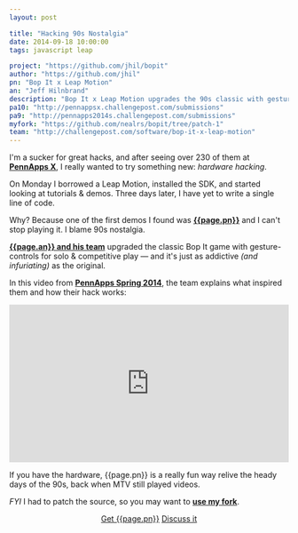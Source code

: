 ```yaml
---
layout: post

title: "Hacking 90s Nostalgia"
date: 2014-09-18 10:00:00
tags: javascript leap

project: "https://github.com/jhil/bopit"
author: "https://github.com/jhil"
pn: "Bop It x Leap Motion"
an: "Jeff Hilnbrand"
description: "Bop It x Leap Motion upgrades the 90s classic with gesture controls and more"
pa10: "http://pennappsx.challengepost.com/submissions"
pa9: "http://pennapps2014s.challengepost.com/submissions"
myfork: "https://github.com/nealrs/bopit/tree/patch-1"
team: "http://challengepost.com/software/bop-it-x-leap-motion"
---
```


I'm a sucker for great hacks, and after seeing over 230 of them at <strong><a href="{{ page.pa10 }}" target="_blank" title="PennApps X submission gallery">PennApps X</a></strong>, I really wanted to try something new: _hardware hacking_.

On Monday I borrowed a Leap Motion, installed the SDK, and started looking at tutorials & demos. Three days later, I have yet to write a single line of code.

Why? Because one of the first demos I found was <strong><a href="{{page.project}}" title="{{page.pn}} on GitHub" target="_blank">{{page.pn}}</a></strong> and I can't stop playing it. I blame 90s nostalgia.

<strong><a href="{{ page.team }}" target="_blank" title="{{ page.pn }} team on ChallengePost">{{page.an}} and his team</a></strong> upgraded the classic Bop It game with gesture-controls for solo & competitive play &mdash; and it's just as addictive _(and infuriating)_ as the original.

In this video from <strong><a href="{{ page.pa9 }}" target="_blank" title="PennApps Spring 2014 submission gallery">PennApps Spring 2014</a></strong>, the team explains what inspired them and how their hack works:

<style>.embed-container { position: relative; padding-bottom: 56.25%; height: 0; overflow: hidden; max-width: 100%; height: auto; } .embed-container iframe, .embed-container object, .embed-container embed { position: absolute; top: 0; left: 0; width: 100%; height: 100%; }</style><div class='embed-container'><iframe src='http://www.youtube.com/embed/Un50KKFU7E4' frameborder='0' allowfullscreen></iframe></div>

If you have the hardware, {{page.pn}} is a really fun way relive the heady days of the 90s, back when MTV still played videos.

_FYI_ I had to patch the source, so you may want to <strong><a href="{{ page.myfork }}" target="_blank" title="my bopit fork">use my fork</a></strong>.

<center><a href="{{page.project}}" class="btn btn-primary " title="Get {{page.pn}} on GitHub" target="_blank">Get {{page.pn}}</a> <a href="{{ page.url }}#comments" class="btn btn-inverse" title="Discuss this issue of Git @ Me online">Discuss it</a></center>
